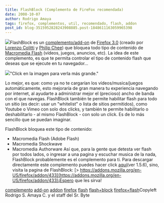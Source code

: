 ```yaml
---
title: FlashBlock (Complemento de FireFox recomendada)
date: 2008-10-07
author: Rodrigo Amaya
tags: firefox, complementos, util, recomendado, flash, addon
post_id: blog-3515952828243908885.post-1848611163059965398
---
```


[![](http://2.bp.blogspot.com/_ayvorITawE4/SOuM8GxsUqI/AAAAAAAABVQ/oqfDT6LbcLU/s320/flashblok.png)](http://2.bp.blogspot.com/_ayvorITawE4/SOuM8GxsUqI/AAAAAAAABVQ/oqfDT6LbcLU/s1600-h/flashblok.png)FlashBlock es un
      [complemento/add-on](http://srbyte.blogspot.com/2008/07/qu-es-un-complementoadd-on-de-firefox.html)
      de [Firefox 3.0](http://srbyte.blogspot.com/2008/07/el-guiness-record-de-firefox-3.html) (creado por [Lorenzo Colitti](https://addons.mozilla.org/en-US/firefox/user/188) y [Philip Chee](https://addons.mozilla.org/en-US/firefox/user/408)) que bloquea todo tipo de contenido de
      [Macromedia Flash](http://www.macromedia.com/software/flash/about/) (vídeos,
      juegos, anuncios, etc). La idea de este complemento, es que te permita controlar el tipo de
      contenido flash que deseas que se ejecute en tu navegador...

[![](http://4.bp.blogspot.com/_ayvorITawE4/SOuPR3zXvII/AAAAAAAABVY/BBAFPX9Dm8U/s320/flashblock.png)](http://4.bp.blogspot.com/_ayvorITawE4/SOuPR3zXvII/AAAAAAAABVY/BBAFPX9Dm8U/s1600-h/flashblock.png)"Click en la imagen para
      verla más grande."

Lo mejor, es que: como ya
      no te cargarían los vídeos/musica/juegos automáticamente, esto mejoraría de gran manera tu
      experiencia navegando por internet, al ayudarte a administrar mejor el (precioso) ancho de
      banda con el que navegas. FlashBlock también te permite habilitar flash para todo un sitio (es
      decir: usar un "whitelist" o lista de sitios permitidos), como Youtube o Vimeo con solo dos
      clicks, y también te permite habilitarlo o deshabilitarlo - al mismo FlashBlock - con solo un
      click. Es de lo más sencillo que se puedan imaginar.

FlashBlock bloquea
      este tipo de contenido:

- Macromedia Flash (Adobe Flash)
- Macromedia Shockwave
- Macromedia Authorware
Así que, para la gente que detesta ver flash por todos lados,
      o ingresar a una pagina y escuchar musica de la nada, FlashBlock probablemente es el
      complemento para ti. Para descargar directamente este complemento puedes hacer click [aquí](https://addons.mozilla.org/en-US/firefox/downloads/file/28413/flashblock-1.5.6-fx.xpi)(ver
      1.5.6), sino, visita la pagina de FlashBlock:
[> https://addons.mozilla.org/en-US/firefox/addon/433](https://addons.mozilla.org/en-US/firefox/addon/433)¡Espero
      que les sirva!

[complemento](http://www.blogalaxia.com/tags/complemento) [add-on](http://www.blogalaxia.com/tags/add-on) [addon](http://www.blogalaxia.com/tags/addon) [firefox](http://www.blogalaxia.com/tags/firefox) [flash](http://www.blogalaxia.com/tags/flash) [flash+block](http://www.blogalaxia.com/tags/flash+block) [firefox+flash](http://www.blogalaxia.com/tags/firefox+flash)Copyleft Rodrigo S.
      Amaya C. y el staff del Sr. Byte